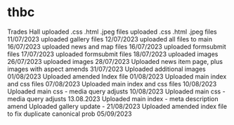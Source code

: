 # thbc
Trades Hall
uploaded .css .html .jpeg files
uploaded .css .html .jpeg files 11/07/2023
uploaded gallery files 12/07/2023
uploaded all files to main 16/07/2023
uploaded news and map files 16/07/2023
uploaded formsubmit files 17/07/2023
uploaded formsubmit files 18/07/2023
uploaded images 26/07/2023
uploaded images 28/07/2023
Uploaded news item page, plus images with aspect amends 31/07/2023
Uploaded additional images 01/08/2023
Uploaded amended Index file 01/08/2023
Uploaded main index and css files 07/08/2023
Uploaded main index and css files 10/08/2023
Uploaded main css - media query adjusts 10/08/2023
Uploaded main css - media query adjusts 13.08.2023
Uploaded main index - meta description amend
Uploaded gallery update - 21/08/2023
Uploaded amended index file to fix duplicate canonical prob 05/09/2023

